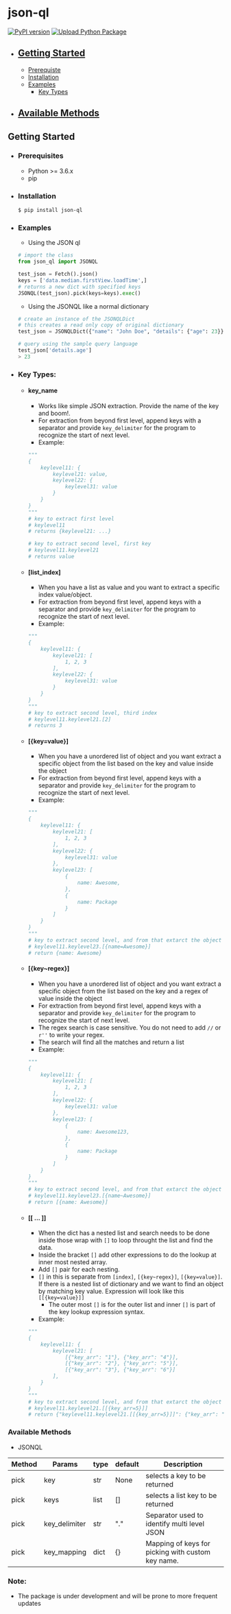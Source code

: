 # json-ql

[![PyPI version](https://badge.fury.io/py/json-ql.svg)](https://badge.fury.io/py/json-ql)
[![Upload Python Package](https://github.com/Bharat23/json-ql/actions/workflows/python-publish.yml/badge.svg)](https://github.com/Bharat23/wpt-ql/actions/workflows/python-publish.yml)

- ## [Getting Started](#getting-started)
    * [Prerequiste](#prerequiste)
    * [Installation](#installation)
    * [Examples](#example)
        * [Key Types](#key-type)
- ## [Available Methods](#available-methods)

## Getting Started

- ### Prerequisites
    - Python >= 3.6.x
    - pip

- ### Installation
    ```bash
    $ pip install json-ql
    ```

- ### Examples
    - Using the JSON ql
    ```python
    # import the class
    from json_ql import JSONQL
    
    test_json = Fetch().json()
    keys = ['data.median.firstView.loadTime',]
    # returns a new dict with specified keys
    JSONQL(test_json).pick(keys=keys).exec()

    ```

    - Using the JSONQL like a normal dictionary
    ```python
    # create an instance of the JSONQLDict
    # this creates a read only copy of original dictionary
    test_json = JSONQLDict({"name": "John Doe", "details": {"age": 23}})

    # query using the sample query language
    test_json['details.age']
    > 23
    ```
- ### Key Types:
    - #### key_name
        - Works like simple JSON extraction. Provide the name of the key and boom!.
        - For extraction from beyond first level, append keys with a separator and provide `key_delimiter` for the program to recognize the start of next level.
        - Example: 
        ```python
        """
        {
            keylevel11: {
                keylevel21: value,
                keylevel22: {
                    keylevel31: value
                }
            }
        }
        """
        # key to extract first level
        # keylevel11
        # returns {keylevel21: ...}

        # key to extract second level, first key
        # keylevel11.keylevel21
        # returns value
        ```
    - #### [list_index]
        - When you have a list as value and you want to extract a specific index value/object.
        - For extraction from beyond first level, append keys with a separator and provide `key_delimiter` for the program to recognize the start of next level.
        - Example: 
        ```python
        """
        {
            keylevel11: {
                keylevel21: [
                    1, 2, 3
                ],
                keylevel22: {
                    keylevel31: value
                }
            }
        }
        """
        # key to extract second level, third index
        # keylevel11.keylevel21.[2]
        # returns 3
        ```
    - #### [{key=value}]
        - When you have a unordered list of object and you want extract a specific object from the list based on the key and value inside the object
        - For extraction from beyond first level, append keys with a separator and provide `key_delimiter` for the program to recognize the start of next level.
        - Example: 
        ```python
        """
        {
            keylevel11: {
                keylevel21: [
                    1, 2, 3
                ],
                keylevel22: {
                    keylevel31: value
                },
                keylevel23: [
                    {
                        name: Awesome,
                    },
                    {
                        name: Package
                    }
                ]
            }
        }
        """
        # key to extract second level, and from that extarct the object with name = Awesome
        # keylevel11.keylevel23.[{name=Awesome}]
        # return {name: Awesome}
        ```
    
    - #### [{key~regex}]
        - When you have a unordered list of object and you want extract a specific object from the list based on the key and a regex of value inside the object
        - For extraction from beyond first level, append keys with a separator and provide `key_delimiter` for the program to recognize the start of next level.
        - The regex search is case sensitive. You do not need to add `//` or `r''` to write your regex.
        - The search will find all the matches and return a list
        - Example: 
        ```python
        """
        {
            keylevel11: {
                keylevel21: [
                    1, 2, 3
                ],
                keylevel22: {
                    keylevel31: value
                },
                keylevel23: [
                    {
                        name: Awesome123,
                    },
                    {
                        name: Package
                    }
                ]
            }
        }
        """
        # key to extract second level, and from that extarct the object with name matching Awesome
        # keylevel11.keylevel23.[{name~Awesome}]
        # return [{name: Awesome}]
        ```
    - #### [[ ... ]]
        - When the dict has a nested list and search needs to be done inside those wrap with `[]` to loop throught the list and find the data.
        - Inside the bracket `[]` add other expressions to do the lookup at inner most nested array.
        - Add `[]` pair for each nesting. 
        - `[]` in this is separate from `[index]`, `[{key~regex}]`, `[{key=value}]`. If there is a nested list of dictionary and we want to find an object by matching key value. Expression will look like this `[[{key=value}]]`
            - The outer most `[]` is for the outer list and inner `[]` is part of the key lookup expression syntax.
        - Example: 
        ```python
        """
        {
            keylevel11: {
                keylevel21: [
                    [{"key_arr": "1"}, {"key_arr": "4"}], 
                    [{"key_arr": "2"}, {"key_arr": "5"}], 
                    [{"key_arr": "3"}, {"key_arr": "6"}]
                ],
            }
        }
        """
        # key to extract second level, and from that extarct the object with name matching Awesome
        # keylevel11.keylevel21.[[{key_arr=5}]]
        # return {"keylevel11.keylevel21.[[{key_arr=5}]]": {"key_arr": "5"}}
        ```

### Available Methods

- JSONQL

| Method | Params | type | default | Description 
| --- | --- | --- | --- | --- |
| pick | key | str | None | selects a key to be returned
| pick | keys | list | [] | selects a list key to be returned
| pick | key_delimiter | str | "." | Separator used to identify multi level JSON
| pick | key_mapping | dict | {} | Mapping of keys for picking with custom key name. 

### Note:
 - The package is under development and will be prone to more frequent updates
